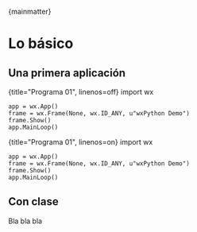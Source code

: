 {mainmatter}

# Lo básico

## Una primera aplicación


{title="Programa 01", linenos=off}
    import wx

    app = wx.App()
    frame = wx.Frame(None, wx.ID_ANY, u"wxPython Demo")
    frame.Show()
    app.MainLoop()


{title="Programa 01", linenos=on}
    import wx

    app = wx.App()
    frame = wx.Frame(None, wx.ID_ANY, u"wxPython Demo")
    frame.Show()
    app.MainLoop()


## Con clase

Bla bla bla 
